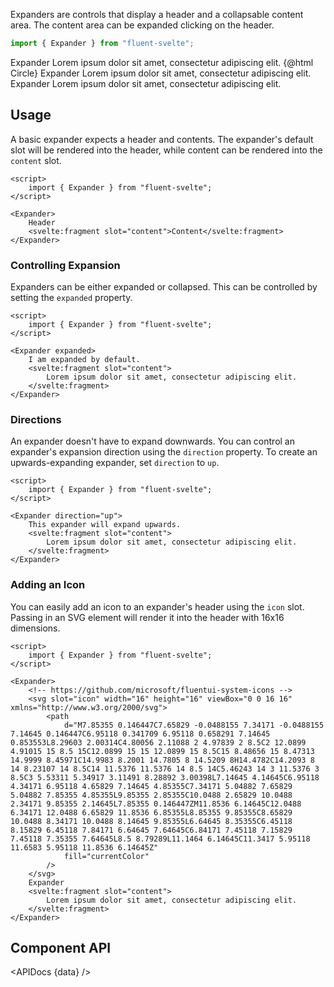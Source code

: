 <script lang="ts">
    import { Expander } from "fluent-svelte";
    import { Showcase, APIDocs } from "../../../../lib";

    import Circle from "@fluentui/svg-icons/icons/circle_16_regular.svg?raw";

    import data from "fluent-svelte/Expander/Expander.svelte?raw&sveld";
</script>

Expanders are controls that display a header and a collapsable content area. The content area can be expanded clicking on the header.

```ts
import { Expander } from "fluent-svelte";
```

<Showcase style="block-size: 360px;" repl="78aa3269aba34022a958311963520428">
    <Expander>
        Expander
        <svelte:fragment slot="content">
            Lorem ipsum dolor sit amet, consectetur adipiscing elit.
        </svelte:fragment>
    </Expander>
    <Expander>
        <svelte:fragment slot="icon">
            {@html Circle}
        </svelte:fragment>
        Expander
        <svelte:fragment slot="content">
            Lorem ipsum dolor sit amet, consectetur adipiscing elit.
        </svelte:fragment>
    </Expander>
    <Expander direction="up">
        Expander
        <svelte:fragment slot="content">
            Lorem ipsum dolor sit amet, consectetur adipiscing elit.
        </svelte:fragment>
    </Expander>
</Showcase>

## Usage

A basic expander expects a header and contents. The expander's default slot will be rendered into the header, while content can be rendered into the `content` slot.

```svelte example
<script>
	import { Expander } from "fluent-svelte";
</script>

<Expander>
	Header
	<svelte:fragment slot="content">Content</svelte:fragment>
</Expander>
```

### Controlling Expansion

Expanders can be either expanded or collapsed. This can be controlled by setting the `expanded` property.

```svelte example
<script>
	import { Expander } from "fluent-svelte";
</script>

<Expander expanded>
	I am expanded by default.
	<svelte:fragment slot="content">
		Lorem ipsum dolor sit amet, consectetur adipiscing elit.
	</svelte:fragment>
</Expander>
```

### Directions

An expander doesn't have to expand downwards. You can control an expander's expansion direction using the `direction` property. To create an upwards-expanding expander, set `direction` to `up`.

```svelte example
<script>
	import { Expander } from "fluent-svelte";
</script>

<Expander direction="up">
	This expander will expand upwards.
	<svelte:fragment slot="content">
		Lorem ipsum dolor sit amet, consectetur adipiscing elit.
	</svelte:fragment>
</Expander>
```

### Adding an Icon

You can easily add an icon to an expander's header using the `icon` slot. Passing in an SVG element will render it into the header with 16x16 dimensions.

```svelte example hideScript
<script>
	import { Expander } from "fluent-svelte";
</script>

<Expander>
	<!-- https://github.com/microsoft/fluentui-system-icons -->
	<svg slot="icon" width="16" height="16" viewBox="0 0 16 16" xmlns="http://www.w3.org/2000/svg">
		<path
			d="M7.85355 0.146447C7.65829 -0.0488155 7.34171 -0.0488155 7.14645 0.146447C6.95118 0.341709 6.95118 0.658291 7.14645 0.853553L8.29603 2.00314C4.80056 2.11088 2 4.97839 2 8.5C2 12.0899 4.91015 15 8.5 15C12.0899 15 15 12.0899 15 8.5C15 8.48656 15 8.47313 14.9999 8.45971C14.9983 8.2001 14.7805 8 14.5209 8H14.4782C14.2093 8 14 8.23107 14 8.5C14 11.5376 11.5376 14 8.5 14C5.46243 14 3 11.5376 3 8.5C3 5.53311 5.34917 3.11491 8.28892 3.00398L7.14645 4.14645C6.95118 4.34171 6.95118 4.65829 7.14645 4.85355C7.34171 5.04882 7.65829 5.04882 7.85355 4.85355L9.85355 2.85355C10.0488 2.65829 10.0488 2.34171 9.85355 2.14645L7.85355 0.146447ZM11.8536 6.14645C12.0488 6.34171 12.0488 6.65829 11.8536 6.85355L8.85355 9.85355C8.65829 10.0488 8.34171 10.0488 8.14645 9.85355L6.64645 8.35355C6.45118 8.15829 6.45118 7.84171 6.64645 7.64645C6.84171 7.45118 7.15829 7.45118 7.35355 7.64645L8.5 8.79289L11.1464 6.14645C11.3417 5.95118 11.6583 5.95118 11.8536 6.14645Z"
			fill="currentColor"
		/>
	</svg>
	Expander
	<svelte:fragment slot="content">
		Lorem ipsum dolor sit amet, consectetur adipiscing elit.
	</svelte:fragment>
</Expander>
```

## Component API

<APIDocs {data} />
